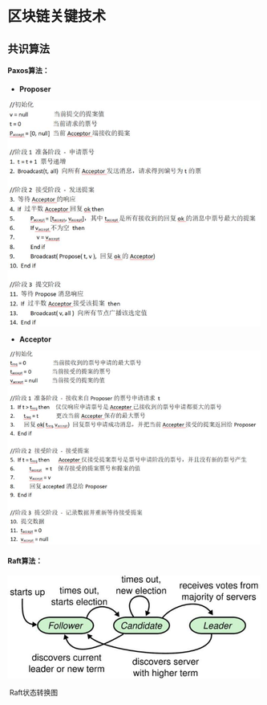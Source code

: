# 区块链关键技术

## 共识算法

#### Paxos算法：

- **Proposer**

![1561537729467](./1561537729467.png)

- **Acceptor**

![1561537828287](./1561537828287.png)

#### Raft算法：

![Raft状态转换图](./1561537192160.png)

​																Raft状态转换图